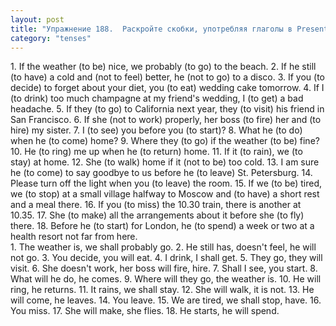 ```yaml
---
layout: post
title: "Упражнение 188.  Раскройте скобки, употребляя глаголы в Present Simple или Future Simple. (Все предложения относятся к будущему)"
category: "tenses"
---
```

<section class="question">
1. If the weather (to be) nice, we probably (to go) to the beach. 2. If he still (to have) a cold and (not to feel) better, he (not to go) to a disco. 3. If you (to decide) to forget about your diet, you (to eat) wedding cake tomorrow. 4. If I (to drink) too much champagne at my friend's wedding, I (to get) a bad headache. 5. If they (to go) to California next year, they (to visit) his friend in San Francisco. 6. If she (not to work) properly, her boss (to fire) her and (to hire) my sister. 7. I (to see) you before you (to start)? 8. What he (to do) when he (to come) home? 9. Where they (to go) if the weather (to be) fine? 10. He (to ring) me up when he (to return) home. 11. If it (to rain), we (to stay) at home. 12. She (to walk) home if it (not to be) too cold. 13. I am sure he (to come) to say goodbye to us before he (to leave) St. Petersburg. 14. Please turn off the light when you (to leave) the room. 15. If we (to be) tired, we (to stop) at a small village halfway to Moscow and (to have) a short rest and a meal there. 16. If you (to miss) the 10.30 train, there is another at 10.35. 17. She (to
make) all the arrangements about it before she (to fly) there. 18. Before he (to start) for London, he (to spend) a week or two at a health resort not far from here.
</section>

<section class="answer">
1. The weather is, we shall probably go. 2. He still has, doesn't feel, he will not go. 3. You decide, you will eat. 4. I drink, I shall get. 5. They go, they will visit. 6. She doesn't work, her boss will fire, hire. 7. Shall I see, you start. 8. What will he do, he comes. 9. Where will they go, the weather is. 10. He will ring, he returns. 11. It rains, we shall stay. 12. She will walk, it is not. 13. He will come, he leaves. 14. You leave. 15. We are tired, we shall stop, have. 16. You miss. 17. She will make, she flies. 18. He starts, he will spend.
</section>